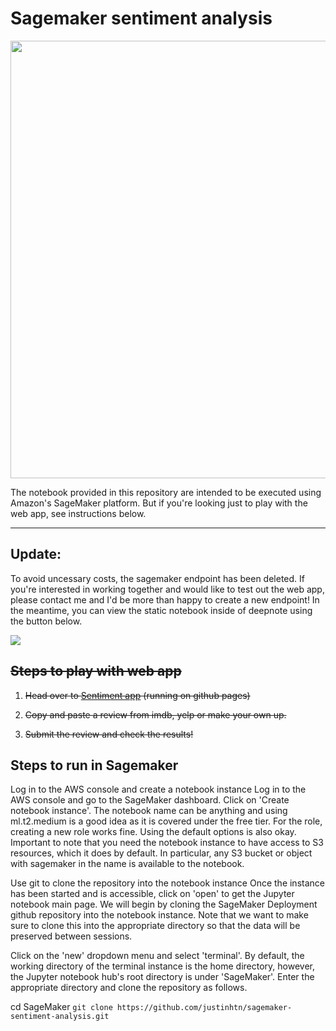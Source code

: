 # Sagemaker sentiment analysis

<img src="https://repository-images.githubusercontent.com/273963529/91012480-fe88-11ea-8444-71c065a1c6c8" width="700" />

The notebook provided in this repository are intended to be executed using Amazon's SageMaker platform. But if you're looking just to play with the web app, see instructions below.

---

 
 ## Update:
To avoid uncessary costs, the sagemaker endpoint has been deleted. If you're interested in working together and would like to test out the web app, please contact me and I'd be more than happy to create a new endpoint! In the meantime, you can view the static notebook inside of deepnote using the button below.
 
 <a href=" https://deepnote.com/project/348acfd6-62f0-4d91-937b-a244079511f1"> <img src="https://beta.deepnote.com/buttons/launch-in-deepnote.svg"> </a>

## ~~Steps to play with web app~~
 
1. ~~Head over to [Sentiment app](https://justinhtn.github.io/sagemaker-sentiment-analysis/) (running on github pages)~~

2. ~~Copy and paste a review from imdb, yelp or make your own up.~~

3. ~~Submit the review and check the results!~~

## Steps to run in Sagemaker

Log in to the AWS console and create a notebook instance
Log in to the AWS console and go to the SageMaker dashboard. Click on 'Create notebook instance'. The notebook name can be anything and using ml.t2.medium is a good idea as it is covered under the free tier. For the role, creating a new role works fine. Using the default options is also okay. Important to note that you need the notebook instance to have access to S3 resources, which it does by default. In particular, any S3 bucket or object with sagemaker in the name is available to the notebook.

Use git to clone the repository into the notebook instance
Once the instance has been started and is accessible, click on 'open' to get the Jupyter notebook main page. We will begin by cloning the SageMaker Deployment github repository into the notebook instance. Note that we want to make sure to clone this into the appropriate directory so that the data will be preserved between sessions.

Click on the 'new' dropdown menu and select 'terminal'. By default, the working directory of the terminal instance is the home directory, however, the Jupyter notebook hub's root directory is under 'SageMaker'. Enter the appropriate directory and clone the repository as follows.

cd SageMaker
`git clone https://github.com/justinhtn/sagemaker-sentiment-analysis.git`
